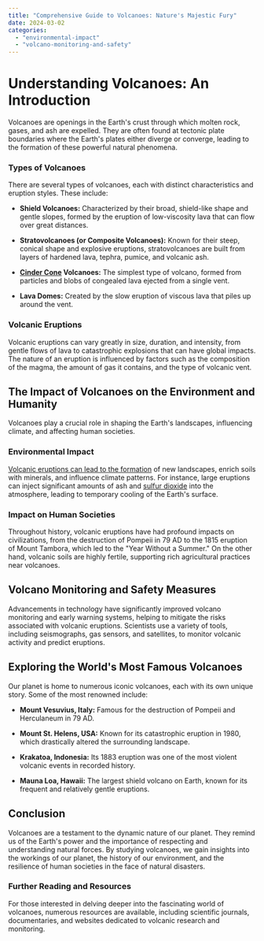 ```yaml
---
title: "Comprehensive Guide to Volcanoes: Nature's Majestic Fury"
date: 2024-03-02
categories: 
  - "environmental-impact"
  - "volcano-monitoring-and-safety"
---
```


# Understanding Volcanoes: An Introduction

Volcanoes are openings in the Earth's crust through which molten rock, gases, and ash are expelled. They are often found at tectonic plate boundaries where the Earth's plates either diverge or converge, leading to the formation of these powerful natural phenomena.

### Types of Volcanoes

There are several types of volcanoes, each with distinct characteristics and eruption styles. These include:

- **Shield Volcanoes:** Characterized by their broad, shield-like shape and gentle slopes, formed by the eruption of low-viscosity lava that can flow over great distances.

- **Stratovolcanoes (or Composite Volcanoes):** Known for their steep, conical shape and explosive eruptions, stratovolcanoes are built from layers of hardened lava, tephra, pumice, and volcanic ash.

- **[Cinder Cone](https://magmamatters.com/the-birth-of-new-land-understanding-cinder-cones/) Volcanoes:** The simplest type of volcano, formed from particles and blobs of congealed lava ejected from a single vent.

- **Lava Domes:** Created by the slow eruption of viscous lava that piles up around the vent.

### Volcanic Eruptions

Volcanic eruptions can vary greatly in size, duration, and intensity, from gentle flows of lava to catastrophic explosions that can have global impacts. The nature of an eruption is influenced by factors such as the composition of the magma, the amount of gas it contains, and the type of volcanic vent.

## The Impact of Volcanoes on the Environment and Humanity

Volcanoes play a crucial role in shaping the Earth's landscapes, influencing climate, and affecting human societies.

### Environmental Impact

[Volcanic eruptions can lead to the formation](https://magmamatters.com/understanding-volcanic-formation-a-comprehensive-guide/ "Understanding Volcanic Formation: A Comprehensive Guide") of new landscapes, enrich soils with minerals, and influence climate patterns. For instance, large eruptions can inject significant amounts of ash and [sulfur dioxide](https://magmamatters.com/the-art-and-science-of-volcano-monitoring/ "The Art and Science of Volcano Monitoring") into the atmosphere, leading to temporary cooling of the Earth's surface.

### Impact on Human Societies

Throughout history, volcanic eruptions have had profound impacts on civilizations, from the destruction of Pompeii in 79 AD to the 1815 eruption of Mount Tambora, which led to the "Year Without a Summer." On the other hand, volcanic soils are highly fertile, supporting rich agricultural practices near volcanoes.

## Volcano Monitoring and Safety Measures

Advancements in technology have significantly improved volcano monitoring and early warning systems, helping to mitigate the risks associated with volcanic eruptions. Scientists use a variety of tools, including seismographs, gas sensors, and satellites, to monitor volcanic activity and predict eruptions.

## Exploring the World's Most Famous Volcanoes

Our planet is home to numerous iconic volcanoes, each with its own unique story. Some of the most renowned include:

- **Mount Vesuvius, Italy:** Famous for the destruction of Pompeii and Herculaneum in 79 AD.

- **Mount St. Helens, USA:** Known for its catastrophic eruption in 1980, which drastically altered the surrounding landscape.

- **Krakatoa, Indonesia:** Its 1883 eruption was one of the most violent volcanic events in recorded history.

- **Mauna Loa, Hawaii:** The largest shield volcano on Earth, known for its frequent and relatively gentle eruptions.

## Conclusion

Volcanoes are a testament to the dynamic nature of our planet. They remind us of the Earth's power and the importance of respecting and understanding natural forces. By studying volcanoes, we gain insights into the workings of our planet, the history of our environment, and the resilience of human societies in the face of natural disasters.

### Further Reading and Resources

For those interested in delving deeper into the fascinating world of volcanoes, numerous resources are available, including scientific journals, documentaries, and websites dedicated to volcanic research and monitoring.
